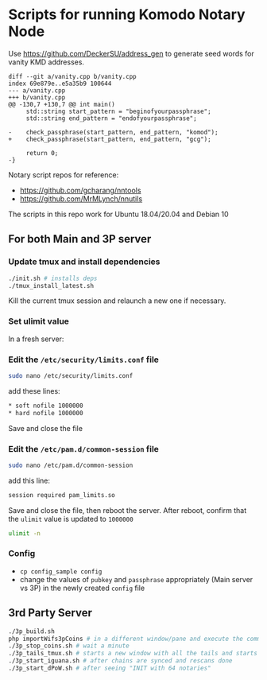 # Scripts for running Komodo Notary Node

Use https://github.com/DeckerSU/address_gen to generate seed words for vanity KMD addresses.

```git
diff --git a/vanity.cpp b/vanity.cpp
index 69e879e..e5a35b9 100644
--- a/vanity.cpp
+++ b/vanity.cpp
@@ -130,7 +130,7 @@ int main()
     std::string start_pattern = "beginofyourpassphrase";
     std::string end_pattern = "endofyourpassphrase";
     
-    check_passphrase(start_pattern, end_pattern, "komod");
+    check_passphrase(start_pattern, end_pattern, "gcg");
 
     return 0; 
-}
```

Notary script repos for reference:
- https://github.com/gcharang/nntools
- https://github.com/MrMLynch/nnutils

The scripts in this repo work for Ubuntu 18.04/20.04 and Debian 10

## For both Main and 3P server

### Update tmux and install dependencies

```bash
./init.sh # installs deps
./tmux_install_latest.sh
```

Kill the current tmux session and relaunch a new one if necessary.

### Set ulimit value

In a fresh server:

### Edit the `/etc/security/limits.conf` file

```bash
sudo nano /etc/security/limits.conf
```

add these lines:

```bash
* soft nofile 1000000
* hard nofile 1000000
```

Save and close the file

### Edit the `/etc/pam.d/common-session` file

```bash
sudo nano /etc/pam.d/common-session
```

add this line:

```bash
session required pam_limits.so
```

Save and close the file, then reboot the server.
After reboot, confirm that the `ulimit` value is updated to `1000000`

```bash
ulimit -n
```

### Config

- `cp config_sample config`
- change the values of `pubkey` and `passphrase` appropriately (Main server vs 3P) in the newly created `config` file

## 3rd Party Server

```bash
./3p_build.sh
php importWifs3pCoins # in a different window/pane and execute the commands displayed to import the wifs. wait 10 minutes and execute the next commands
./3p_stop_coins.sh # wait a minute
./3p_tails_tmux.sh # starts a new window with all the tails and starts all the daemons
./3p_start_iguana.sh # after chains are synced and rescans done
./3p_start_dPoW.sh # after seeing "INIT with 64 notaries"
```